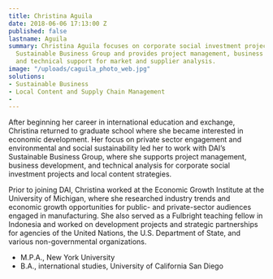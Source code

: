 ```yaml
---
title: Christina Aguila
date: 2018-06-06 17:13:00 Z
published: false
lastname: Aguila
summary: Christina Aguila focuses on corporate social investment projects for DAI’s
  Sustainable Business Group and provides project management, business development,
  and technical support for market and supplier analysis.
image: "/uploads/caguila_photo_web.jpg"
solutions:
- Sustainable Business
- Local Content and Supply Chain Management
- 
---
```


After beginning her career in international education and exchange, Christina returned to graduate school where she became interested in economic development. Her focus on private sector engagement and environmental and social sustainability led her to work with DAI’s Sustainable Business Group, where she supports project management, business development, and technical analysis for corporate social investment projects and local content strategies.

Prior to joining DAI, Christina worked at the Economic Growth Institute at the University of Michigan, where she researched industry trends and economic growth opportunities for public- and private-sector audiences engaged in manufacturing. She also served as a Fulbright teaching fellow in Indonesia and worked on development projects and strategic partnerships for agencies of the United Nations, the U.S. Department of State, and various non-governmental organizations.

* M.P.A., New York University
* B.A., international studies, University of California San Diego